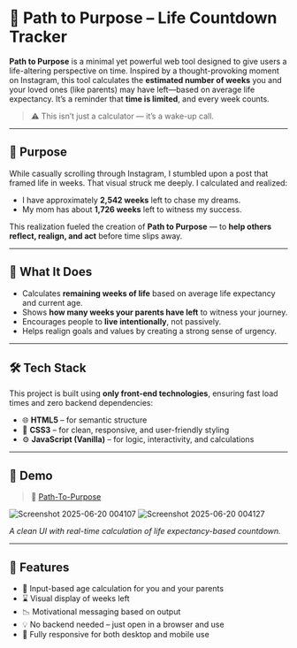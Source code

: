 # 🌟 Path to Purpose – Life Countdown Tracker

**Path to Purpose** is a minimal yet powerful web tool designed to give users a life-altering perspective on time. Inspired by a thought-provoking moment on Instagram, this tool calculates the **estimated number of weeks** you and your loved ones (like parents) may have left—based on average life expectancy. It’s a reminder that **time is limited**, and every week counts.

> ⚠️ This isn’t just a calculator — it’s a wake-up call.

---

## 🚀 Purpose

While casually scrolling through Instagram, I stumbled upon a post that framed life in weeks. That visual struck me deeply. I calculated and realized:
- I have approximately **2,542 weeks** left to chase my dreams.
- My mom has about **1,726 weeks** left to witness my success.

This realization fueled the creation of **Path to Purpose** — to **help others reflect, realign, and act** before time slips away.

---

## 🧠 What It Does

- Calculates **remaining weeks of life** based on average life expectancy and current age.
- Shows **how many weeks your parents have left** to witness your journey.
- Encourages people to **live intentionally**, not passively.
- Helps realign goals and values by creating a strong sense of urgency.

---

## 🛠️ Tech Stack

This project is built using **only front-end technologies**, ensuring fast load times and zero backend dependencies:

- 🌐 **HTML5** – for semantic structure
- 🎨 **CSS3** – for clean, responsive, and user-friendly styling
- ⚙️ **JavaScript (Vanilla)** – for logic, interactivity, and calculations

---

## 📸 Demo

> 🔗 [Path-To-Purpose](https://urxh8kwgtrzivsxzgbohzq.on.drv.tw/www.PathToPurpose.com/PathToPurpose/)

![Screenshot 2025-06-20 004107](https://github.com/user-attachments/assets/5b723d95-3f15-4905-844b-078a3d2deab0)
![Screenshot 2025-06-20 004127](https://github.com/user-attachments/assets/68dfb97c-2286-4c13-ac1c-a1783ed56210)
  
*A clean UI with real-time calculation of life expectancy-based countdown.*

---

## 🧩 Features

- 🎯 Input-based age calculation for you and your parents
- ⌛ Visual display of weeks left
- 📉 Motivational messaging based on output
- 💡 No backend needed – just open in a browser and use
- 📱 Fully responsive for both desktop and mobile use

